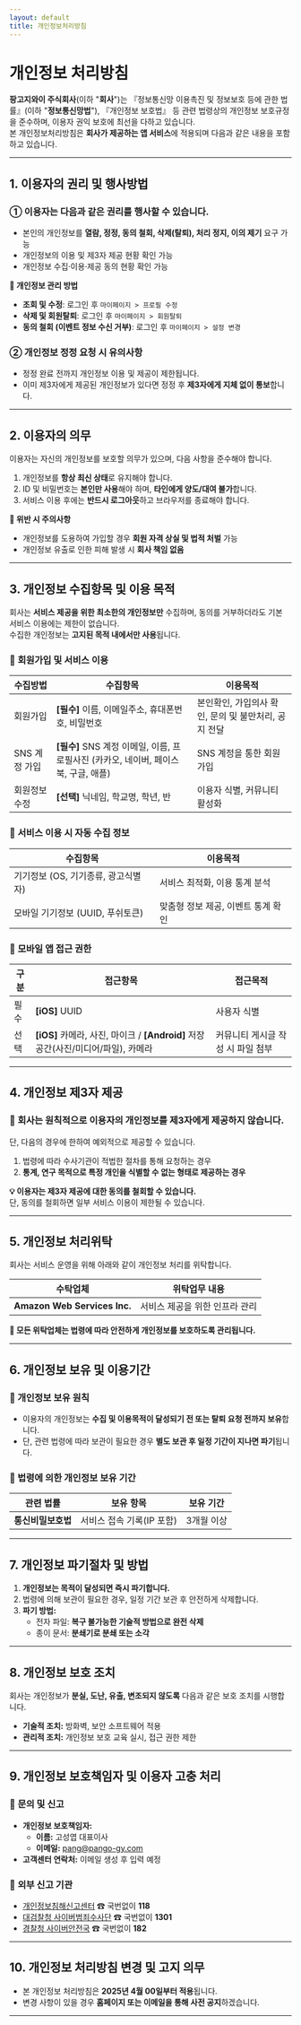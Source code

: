```yaml
---
layout: default
title: 개인정보처리방침
---
```


# 개인정보 처리방침

**팡고지와이 주식회사**(이하 "**회사**")는 『정보통신망 이용촉진 및 정보보호 등에 관한 법률』(이하 "**정보통신망법**"), 『개인정보 보호법』 등 관련 법령상의 개인정보 보호규정을 준수하며, 이용자 권익 보호에 최선을 다하고 있습니다.  
본 개인정보처리방침은 **회사가 제공하는 앱 서비스**에 적용되며 다음과 같은 내용을 포함하고 있습니다.

---

## 1. 이용자의 권리 및 행사방법

### ① 이용자는 다음과 같은 권리를 행사할 수 있습니다.

- 본인의 개인정보를 **열람, 정정, 동의 철회, 삭제(탈퇴), 처리 정지, 이의 제기** 요구 가능
- 개인정보의 이용 및 제3자 제공 현황 확인 가능
- 개인정보 수집·이용·제공 동의 현황 확인 가능

**📌 개인정보 관리 방법**

- **조회 및 수정**: 로그인 후 `마이페이지 > 프로필 수정`
- **삭제 및 회원탈퇴**: 로그인 후 `마이페이지 > 회원탈퇴`
- **동의 철회 (이벤트 정보 수신 거부)**: 로그인 후 `마이페이지 > 설정 변경`

### ② 개인정보 정정 요청 시 유의사항

- 정정 완료 전까지 개인정보 이용 및 제공이 제한됩니다.
- 이미 제3자에게 제공된 개인정보가 있다면 정정 후 **제3자에게 지체 없이 통보**합니다.

---

## 2. 이용자의 의무

이용자는 자신의 개인정보를 보호할 의무가 있으며, 다음 사항을 준수해야 합니다.

1. 개인정보를 **항상 최신 상태**로 유지해야 합니다.
2. ID 및 비밀번호는 **본인만 사용**해야 하며, **타인에게 양도/대여 불가**합니다.
3. 서비스 이용 후에는 **반드시 로그아웃**하고 브라우저를 종료해야 합니다.

**📌 위반 시 주의사항**

- 개인정보를 도용하여 가입할 경우 **회원 자격 상실 및 법적 처벌** 가능
- 개인정보 유출로 인한 피해 발생 시 **회사 책임 없음**

---

## 3. 개인정보 수집항목 및 이용 목적

회사는 **서비스 제공을 위한 최소한의 개인정보만** 수집하며, 동의를 거부하더라도 기본 서비스 이용에는 제한이 없습니다.  
수집한 개인정보는 **고지된 목적 내에서만 사용**됩니다.

### 📌 **회원가입 및 서비스 이용**

| 수집방법      | 수집항목                                                                            | 이용목적                                             |
| ------------- | ----------------------------------------------------------------------------------- | ---------------------------------------------------- |
| 회원가입      | **[필수]** 이름, 이메일주소, 휴대폰번호, 비밀번호                                   | 본인확인, 가입의사 확인, 문의 및 불만처리, 공지 전달 |
| SNS 계정 가입 | **[필수]** SNS 계정 이메일, 이름, 프로필사진 (카카오, 네이버, 페이스북, 구글, 애플) | SNS 계정을 통한 회원가입                             |
| 회원정보 수정 | **[선택]** 닉네임, 학교명, 학년, 반                                                 | 이용자 식별, 커뮤니티 활성화                         |

### 📌 **서비스 이용 시 자동 수집 정보**

| 수집항목                            | 이용목적                           |
| ----------------------------------- | ---------------------------------- |
| 기기정보 (OS, 기기종류, 광고식별자) | 서비스 최적화, 이용 통계 분석      |
| 모바일 기기정보 (UUID, 푸쉬토큰)    | 맞춤형 정보 제공, 이벤트 통계 확인 |

### 📌 **모바일 앱 접근 권한**

| 구분 | 접근항목                                                                          | 접근목적                          |
| ---- | --------------------------------------------------------------------------------- | --------------------------------- |
| 필수 | **[iOS]** UUID                                                                    | 사용자 식별                       |
| 선택 | **[iOS]** 카메라, 사진, 마이크 / **[Android]** 저장공간(사진/미디어/파일), 카메라 | 커뮤니티 게시글 작성 시 파일 첨부 |

---

## 4. 개인정보 제3자 제공

### 📌 **회사는 원칙적으로 이용자의 개인정보를 제3자에게 제공하지 않습니다.**

단, 다음의 경우에 한하여 예외적으로 제공할 수 있습니다.

1. 법령에 따라 수사기관이 적법한 절차를 통해 요청하는 경우
2. **통계, 연구 목적으로 특정 개인을 식별할 수 없는 형태로 제공하는 경우**

**💡 이용자는 제3자 제공에 대한 동의를 철회할 수 있습니다.**  
단, 동의를 철회하면 일부 서비스 이용이 제한될 수 있습니다.

---

## 5. 개인정보 처리위탁

회사는 서비스 운영을 위해 아래와 같이 개인정보 처리를 위탁합니다.

| 수탁업체                     | 위탁업무 내용                  |
| ---------------------------- | ------------------------------ |
| **Amazon Web Services Inc.** | 서비스 제공을 위한 인프라 관리 |

**📌 모든 위탁업체는 법령에 따라 안전하게 개인정보를 보호하도록 관리됩니다.**

---

## 6. 개인정보 보유 및 이용기간

### 📌 개인정보 보유 원칙

- 이용자의 개인정보는 **수집 및 이용목적이 달성되기 전 또는 탈퇴 요청 전까지 보유**합니다.
- 단, 관련 법령에 따라 보관이 필요한 경우 **별도 보관 후 일정 기간이 지나면 파기**됩니다.

### 📌 법령에 의한 개인정보 보유 기간

| 관련 법률          | 보유 항목                 | 보유 기간  |
| ------------------ | ------------------------- | ---------- |
| **통신비밀보호법** | 서비스 접속 기록(IP 포함) | 3개월 이상 |

---

## 7. 개인정보 파기절차 및 방법

1. **개인정보는 목적이 달성되면 즉시 파기합니다.**
2. 법령에 의해 보관이 필요한 경우, 일정 기간 보관 후 안전하게 삭제합니다.
3. **파기 방법:**
   - 전자 파일: **복구 불가능한 기술적 방법으로 완전 삭제**
   - 종이 문서: **분쇄기로 분쇄 또는 소각**

---

## 8. 개인정보 보호 조치

회사는 개인정보가 **분실, 도난, 유출, 변조되지 않도록** 다음과 같은 보호 조치를 시행합니다.

- **기술적 조치:** 방화벽, 보안 소프트웨어 적용
- **관리적 조치:** 개인정보 보호 교육 실시, 접근 권한 제한

---

## 9. 개인정보 보호책임자 및 이용자 고충 처리

### 📌 **문의 및 신고**

- **개인정보 보호책임자:**
  - **이름:** 고성엽 대표이사
  - **이메일:** pang@pango-gy.com
- **고객센터 연락처:** 이메일 생성 후 입력 예정

### 📌 **외부 신고 기관**

- [개인정보침해신고센터](http://privacy.kisa.or.kr) ☎ 국번없이 **118**
- [대검찰청 사이버범죄수사단](http://www.spo.go.kr) ☎ 국번없이 **1301**
- [경찰청 사이버안전국](http://cyberbureau.police.go.kr) ☎ 국번없이 **182**

---

## 10. 개인정보 처리방침 변경 및 고지 의무

- 본 개인정보 처리방침은 **2025년 4월 00일부터 적용**됩니다.
- 변경 사항이 있을 경우 **홈페이지 또는 이메일을 통해 사전 공지**하겠습니다.

---
